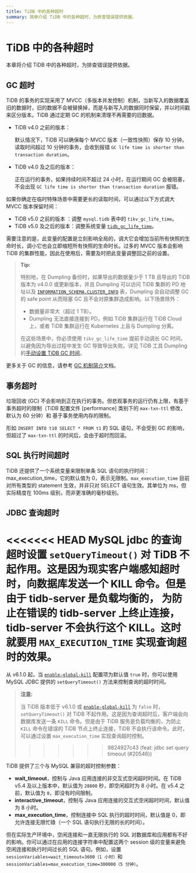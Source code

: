 ```yaml
---
title: TiDB 中的各种超时
summary: 简单介绍 TiDB 中的各种超时，为排查错误提供依据。
---
```


# TiDB 中的各种超时

本章将介绍 TiDB 中的各种超时，为排查错误提供依据。

## GC 超时

TiDB 的事务的实现采用了 MVCC（多版本并发控制）机制，当新写入的数据覆盖旧的数据时，旧的数据不会被替换掉，而是与新写入的数据同时保留，并以时间戳来区分版本。TiDB 通过定期 GC 的机制来清理不再需要的旧数据。

- TiDB v4.0 之前的版本：

    默认情况下，TiDB 可以确保每个 MVCC 版本（一致性快照）保存 10 分钟。读取时间超过 10 分钟的事务，会收到报错 `GC life time is shorter than transaction duration`。

- TiDB v4.0 及之后的版本：

    正在运行的事务，如果持续时间不超过 24 小时，在运行期间 GC 会被阻塞，不会出现 `GC life time is shorter than transaction duration` 报错。

如果你确定在临时特殊场景中需要更长的读取时间，可以通过以下方式调大 MVCC 版本保留时间：

- TiDB v5.0 之前的版本 ：调整 `mysql.tidb` 表中的 `tikv_gc_life_time`。
- TiDB v5.0 及之后的版本：调整系统变量 [`tidb_gc_life_time`](/system-variables.md#tidb_gc_life_time-从-v50-版本开始引入)。

需要注意的是，此变量的配置是立刻影响全局的，调大它会增加当前所有快照的生命时长，调小它也会立即缩短所有快照的生命时长。过多的 MVCC 版本会影响 TiDB 的集群性能，因此在使用后，需要及时把此变量调整回之前的设置。

> **Tip:**
>
> 特别地，在 Dumpling 备份时，如果导出的数据量少于 1 TB 且导出的 TiDB 版本为 v4.0.0 或更新版本，并且 Dumpling 可以访问 TiDB 集群的 PD 地址以及 [`INFORMATION_SCHEMA.CLUSTER_INFO`](/information-schema/information-schema-cluster-info.md) 表，Dumpling 会自动调整 GC 的 safe point 从而阻塞 GC 且不会对原集群造成影响。以下场景除外：
>
> - 数据量非常大（超过 1 TB）。
> - Dumpling 无法直接连接到 PD，例如 TiDB 集群运行在 TiDB Cloud 上，或者 TiDB 集群运行在 Kubernetes 上且与 Dumpling 分离。
>
> 在这些场景中，你必须使用 `tikv_gc_life_time` 提前手动调长 GC 时间，以避免因为导出过程中发生 GC 导致导出失败。详见 TiDB 工具 Dumpling 的[手动设置 TiDB GC 时间](/dumpling-overview.md#手动设置-tidb-gc-时间)。

更多关于 GC 的信息，请参考 [GC 机制简介](/garbage-collection-overview.md)文档。

## 事务超时

垃圾回收 (GC) 不会影响到正在执行的事务。但悲观事务的运行仍有上限，有基于事务超时的限制（TiDB 配置文件 [performance] 类别下的 `max-txn-ttl` 修改，默认为 60 分钟）和 基于事务使用内存的限制。

形如 `INSERT INTO t10 SELECT * FROM t1` 的 SQL 语句，不会受到 GC 的影响，但超过了 `max-txn-ttl` 的时间后，会由于超时而回滚。

## SQL 执行时间超时

TiDB 还提供了一个系统变量来限制单条 SQL 语句的执行时间：max_execution_time，它的默认值为 0，表示无限制。`max_execution_time` 目前对所有类型的 statement 生效，并非只对 SELECT 语句生效。其单位为 ms，但实际精度在 100ms 级别，而非更准确的毫秒级别。

## JDBC 查询超时

<<<<<<< HEAD
MySQL jdbc 的查询超时设置 `setQueryTimeout()` 对 TiDB 不起作用。这是因为现实客户端感知超时时，向数据库发送一个 KILL 命令。但是由于 tidb-server 是负载均衡的， 为防止在错误的 tidb-server 上终止连接， tidb-server 不会执行这个 KILL。这时就要用 `MAX_EXECUTION_TIME` 实现查询超时的效果。
=======
从 v6.1.0 起，当 [`enable-global-kill`](/tidb-configuration-file.md#enable-global-kill-从-v610-版本开始引入) 配置项为默认值 `true` 时，你可以使用 MySQL JDBC 提供的 `setQueryTimeout()` 方法来控制查询的超时时间。

>**注意:**
>
> 当 TiDB 版本低于 v6.1.0 或 [`enable-global-kill`](/tidb-configuration-file.md#enable-global-kill-从-v610-版本开始引入) 为 `false` 时，`setQueryTimeout()` 对 TiDB 不起作用。这是因为查询超时后，客户端会向数据库发送一条 `KILL` 命令。但是由于 TiDB 服务是负载均衡的，为防止 `KILL` 命令在错误的 TiDB 节点上终止连接，TiDB 不会执行该命令。此时，可以通过设置 `max_execution_time` 实现查询超时控制。
>>>>>>> 9824927c43 (feat: jdbc set query timeout (#20546))

TiDB 提供了三个与 MySQL 兼容的超时控制参数：

- **wait_timeout**，控制与 Java 应用连接的非交互式空闲超时时间。在 TiDB v5.4 及以上版本中，默认值为 `28800` 秒，即空闲超时为 8 小时。在 v5.4 之前，默认值为 `0`，即没有时间限制。
- **interactive_timeout**，控制与 Java 应用连接的交互式空闲超时时间，默认值为 8 小时。
- **max_execution_time**，控制连接中 SQL 执行的超时时间，默认值是 0，即允许连接无限忙碌（一个 SQL 语句执行无限的长的时间）。

但在实际生产环境中，空闲连接和一直无限执行的 SQL 对数据库和应用都有不好的影响。你可以通过在应用的连接字符串中配置这两个 session 级的变量来避免空闲连接和执行时间过长的 SQL 语句。例如，设置 `sessionVariables=wait_timeout=3600（1 小时）`和 `sessionVariables=max_execution_time=300000（5 分钟）`。
